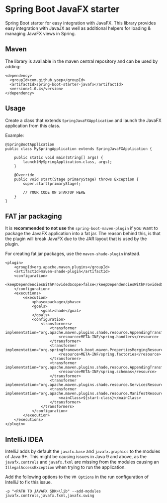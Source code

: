 # Spring Boot JavaFX starter

Spring Boot starter for easy integration with JavaFX.
This library provides easy integration with JavaJX as well as additional helpers for 
loading & managing JavaFX views in Spring.

## Maven

The library is available in the maven central repository and can be used by adding:

    <dependency>
      <groupId>com.github.yoep</groupId>
      <artifactId>spring-boot-starter-javafx</artifactId>
      <version>1.0.4</version>
    </dependency>

## Usage

Create a class that extends `SpringJavaFXApplication` and launch the JavaFX application from this class.

Example:

    @SpringBootApplication
    public class MySpringApplication extends SpringJavaFXApplication {
    
        public static void main(String[] args) {                
            launch(MySpringApplication.class, args);
        }
        
        @Override
        public void start(Stage primaryStage) throws Exception {
            super.start(primaryStage);
            
            // YOUR CODE ON STARTUP HERE
        }
    }

## FAT jar packaging

It is **recommended to not use** the `spring-boot-maven-plugin` if you want to package the JavaFX application into a fat jar.
The reason behind this, is that the plugin will break JavaFX due to the JAR layout that is used by the plugin.

For creating fat jar packages, use the `maven-shade-plugin` instead.

    <plugin>
        <groupId>org.apache.maven.plugins</groupId>
        <artifactId>maven-shade-plugin</artifactId>
        <configuration>
            <keepDependenciesWithProvidedScope>false</keepDependenciesWithProvidedScope>
        </configuration>
        <executions>
            <execution>
                <phase>package</phase>
                <goals>
                    <goal>shade</goal>
                </goals>
                <configuration>
                    <transformers>
                        <transformer implementation="org.apache.maven.plugins.shade.resource.AppendingTransformer">
                            <resource>META-INF/spring.handlers</resource>
                        </transformer>
                        <transformer implementation="org.springframework.boot.maven.PropertiesMergingResourceTransformer">
                            <resource>META-INF/spring.factories</resource>
                        </transformer>
                        <transformer implementation="org.apache.maven.plugins.shade.resource.AppendingTransformer">
                            <resource>META-INF/spring.schemas</resource>
                        </transformer>
                        <transformer implementation="org.apache.maven.plugins.shade.resource.ServicesResourceTransformer"/>
                        <transformer implementation="org.apache.maven.plugins.shade.resource.ManifestResourceTransformer">
                            <mainClass>${start-class}</mainClass>
                        </transformer>
                    </transformers>
                </configuration>
            </execution>
        </executions>
    </plugin>
    
## IntelliJ IDEA

IntelliJ adds by default the `javafx.base` and `javafx.graphics` to the modules of Java 9+.
This might be causing issues in Java 9 and above, as the `javafx.controls` and `javafx.fxml` are 
missing from the modules causing an `IllegalAccessException` when trying to run the application.

Add the following options to the `VM Options` in the run configuration of IntelliJ to fix this issue. 

    -p "<PATH TO JAVAFX SDK>\lib" --add-modules javafx.controls,javafx.fxml,javafx.swing
